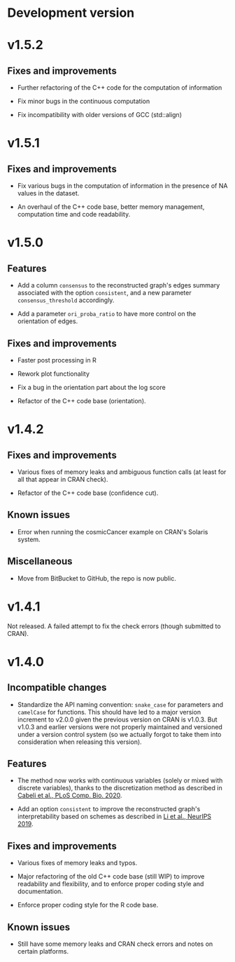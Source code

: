 # Development version

# v1.5.2

## Fixes and improvements
- Further refactoring of the C++ code for the computation of information

- Fix minor bugs in the continuous computation

- Fix incompatibility with older versions of GCC (std::align)

# v1.5.1

## Fixes and improvements
- Fix various bugs in the computation of information in the presence of NA
  values in the dataset.

- An overhaul of the C++ code base, better memory management, computation time
  and code readability.

# v1.5.0

## Features
- Add a column `consensus` to the reconstructed graph's edges summary associated
  with the option `consistent`, and a new parameter `consensus_threshold`
  accordingly.

- Add a parameter `ori_proba_ratio` to have more control on the orientation of
  edges.

## Fixes and improvements
- Faster post processing in R

- Rework plot functionality

- Fix a bug in the orientation part about the log score

- Refactor of the C++ code base (orientation).

# v1.4.2

## Fixes and improvements
- Various fixes of memory leaks and ambiguous function calls (at least for all
  that appear in CRAN check).

- Refactor of the C++ code base (confidence cut).

## Known issues
- Error when running the cosmicCancer example on CRAN's Solaris system.

## Miscellaneous
- Move from BitBucket to GitHub, the repo is now public.

# v1.4.1

Not released. A failed attempt to fix the check errors (though submitted to
CRAN).

# v1.4.0

## Incompatible changes
- Standardize the API naming convention: `snake_case` for parameters and
  `camelCase` for functions. This should have led to a major version increment to
  v2.0.0 given the previous version on CRAN is v1.0.3. But v1.0.3 and earlier
  versions were not properly maintained and versioned under a version control
  system (so we actually forgot to take them into consideration when releasing
  this version).

## Features
- The method now works with continuous variables (solely or mixed with discrete
  variables), thanks to the discretization method as described in
  [Cabeli et al., PLoS Comp. Bio. 2020](https://doi.org/10.1371/journal.pcbi.1007866).

- Add an option `consistent` to improve the reconstructed graph's
  interpretability based on schemes as described in
  [Li et al., NeurIPS 2019](https://papers.nips.cc/paper/9573-constraint-based-causal-structure-learning-with-consistent-separating-sets).

## Fixes and improvements
- Various fixes of memory leaks and typos.

- Major refactoring of the old C++ code base (still WIP) to improve readability
  and flexibility, and to enforce proper coding style and documentation.

- Enforce proper coding style for the R code base.

## Known issues
- Still have some memory leaks and CRAN check errors and notes on certain
  platforms.
